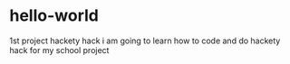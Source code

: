 # hello-world
1st project hackety hack
i am going to learn how to code and do hackety hack for my school project
